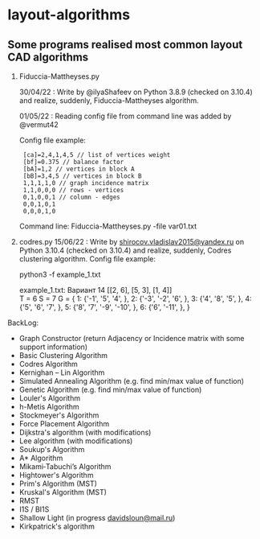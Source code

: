 # layout-algorithms
## Some programs realised most common layout CAD algorithms

1. Fiduccia-Mattheyses.py
	
	30/04/22 : Write by @ilyaShafeev on Python 3.8.9 (checked on 3.10.4) and realize, suddenly, Fiduccia-Mattheyses algorithm.

	01/05/22 : Reading config file from command line was added by @vermut42

	Config file example:

		[ca]=2,4,1,4,5 // list of vertices weight
		[bf]=0.375 // balance factor
		[bA]=1,2 // vertices in block A
		[bB]=3,4,5 // vertices in block B
		1,1,1,1,0 // graph incidence matrix
		1,1,0,0,0 // rows - vertices
		0,1,0,0,1 // column - edges
		0,0,1,0,1
		0,0,0,1,0

	Command line: Fiduccia-Mattheyses.py -file var01.txt

2. codres.py
	15/06/22 : Write by shirocov.vladislav2015@yandex.ru on Python 3.10.4 (checked on 3.10.4) and realize, suddenly, Codres clustering algorithm.
	Config file example:

	python3 -f example_1.txt

	example_1.txt:
	Вариант 14
		[[2, 6], [5, 3], [1, 4]]    
		T = 6
		S = 7
		G = {
		1: {'-1', '5', '4', },
		2: {'-3', '-2', '6', },
		3: {'4', '8', '5', },
		4: {'5', '6', '7', },
		5: {'8', '7', '-9', '-10', },
		6: {'6', '-11', },
		}

BackLog:
 - Graph Constructor (return Adjacency or Incidence matrix with some support information)
 - Basic Clustering Algorithm
 - Codres Algorithm
 - Kernighan – Lin Algorithm
 - Simulated Annealing Algorithm (e.g. find min/max value of function)
 - Genetic Algorithm (e.g. find min/max value of function)
 - Louler's Algorithm
 - h-Metis Algorithm
 - Stockmeyer's Algorithm
 - Force Placement Algorithm
 - Dijkstra's algorithm (with modifications)
 - Lee algorithm (with modifications)
 - Soukup's Algorithm
 - A* Algorithm
 - Mikami‐Tabuchi’s Algorithm
 - Hightower's Algorithm
 - Prim's Algorithm (MST)
 - Kruskal's Algorithm (MST)
 - RMST
 - I1S / BI1S
 - Shallow Light (in progress davidsloun@mail.ru)
 - Kirkpatrick's algorithm
